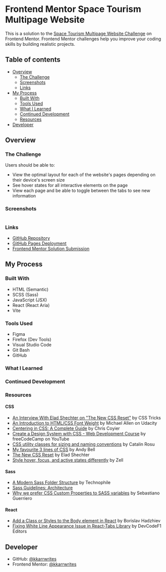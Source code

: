 # Frontend Mentor Space Tourism Multipage Website

This is a solution to the [Space Tourism Multipage Website Challenge](https://www.frontendmentor.io/challenges/space-tourism-multipage-website-gRWj1URZ3) on Frontend Mentor. Frontend Mentor challenges help you improve your coding skills by building realistic projects.

## Table of contents

- [Overview](#overview)
  - [The Challenge](#the-challenge)
  - [Screenshots](#screenshot)
  - [Links](#links)
- [My Process](#my-process)
  - [Built With](#built-with)
  - [Tools Used](#tools-used)
  - [What I Learned](#what-i-learned)
  - [Continued Development](#continued-development)
  - [Resources](#resources)
- [Developer](#developer)

## Overview

### The Challenge

Users should be able to:

- View the optimal layout for each of the website's pages depending on their device's screen size
- See hover states for all interactive elements on the page
- View each page and be able to toggle between the tabs to see new information

### Screenshots

![]()

### Links

- [GitHub Repository](https://github.com/kkarrwrites/frontend-mentor-space-website)
- [GitHub Pages Deployment](https://kkarrwrites.github.io/frontend-mentor-space-website)
- [Frontend Mentor Solution Submission]()

## My Process

### Built With

- HTML (Semantic)
- SCSS (Sass)
- JavaScript (JSX)
- React (React Aria)
- Vite

### Tools Used

- Figma
- Firefox (Dev Tools)
- Visual Studio Code
- Git Bash
- GitHub

### What I Learned

### Continued Development

### Resources

#### CSS

- [An Interview With Elad Shechter on "The New CSS Reset"](https://css-tricks.com/an-interview-with-elad-shechter-on-the-new-css-reset/) by CSS Tricks
- [An Introduction to HTML/CSS Font Weight](https://www.udacity.com/blog/2021/01/html-css-font-weight.html) by Michael Allen on Udacity
- [ Centering in CSS: A Complete Guide](https://css-tricks.com/centering-css-complete-guide/) by Chris Coyier
- [Create a Design System with CSS - Web Development Course](https://www.youtube.com/watch?v=lRaL-8qZ0mM) by freeCodeCamp on YouTube
- [CSS utility classes for sizing and naming conventions](https://catalin.red/css-utility-classes-naming-conventions/) by Catalin Rosu
- [My favourite 3 lines of CSS](https://andy-bell.co.uk/my-favourite-3-lines-of-css/) by Andy Bell
- [The New CSS Reset](https://elad2412.github.io/the-new-css-reset/) by Elad Shechter
- [Style hover, focus, and active states differently](https://zellwk.com/blog/style-hover-focus-active-states/) by Zell

#### Sass

- [A Modern Sass Folder Structure](https://dev.to/dostonnabotov/a-modern-sass-folder-structure-330f) by Technophile
- [Sass Guidelines: Architecture](https://sass-guidelin.es/#architecture)
- [Why we prefer CSS Custom Properties to SASS variables](https://codyhouse.co/blog/post/css-custom-properties-vs-sass-variables) by Sebastiano Guerriero

#### React

- [Add a Class or Styles to the Body element in React](https://bobbyhadz.com/blog/react-add-class-to-body-element) by Borislav Hadzhiev
- [Fixing White Line Appearance Issue in React-Tabs Library](https://devcodef1.com/news/1017002/fixing-white-line-appearance-issue-in-react-tabs-library) by DevCodeF1 Editors

## Developer

- GitHub: [@kkarrwrites](https://github.com/kkarrwrites)
- Frontend Mentor: [@kkarrwrites](https://www.frontendmentor.io/profile/kkarrwrites)
